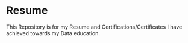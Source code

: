 # Resume
This Repository is for my Resume and Certifications/Certificates I have achieved towards my Data education.
